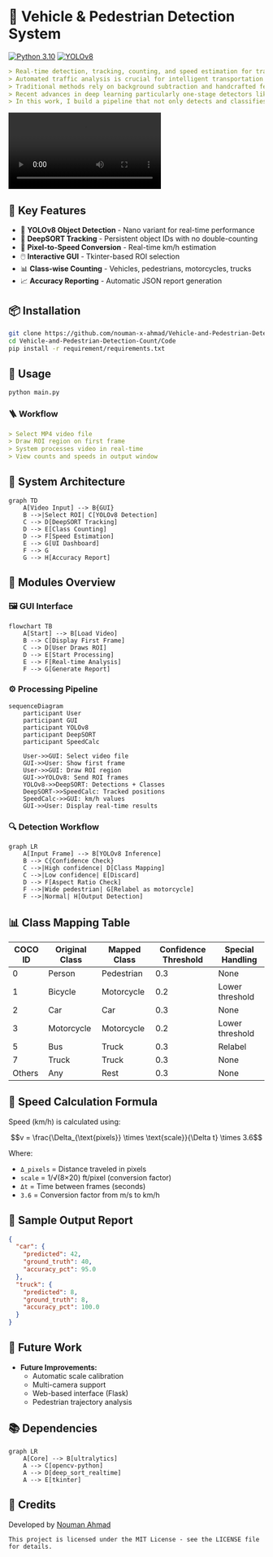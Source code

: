 

# 🚦 Vehicle & Pedestrian Detection System
[![Python 3.10](https://img.shields.io/badge/Python-3.10+-blue.svg)](https://python.org)
[![YOLOv8](https://img.shields.io/badge/Deep_Learning-YOLOv8-red)](https://ultralytics.com/yolov8)
```markdown
> Real-time detection, tracking, counting, and speed estimation for traffic analysis
> Automated traffic analysis is crucial for intelligent transportation systems.
> Traditional methods rely on background subtraction and handcrafted features, which struggle in complex scenes.
> Recent advances in deep learning particularly one-stage detectors like YOLO and two-stage detectors like Faster R-CNN have dramatically improved detection accuracy and speed.
> In this work, I build a pipeline that not only detects and classifies vehicles (cars, motorcycles, trucks, pedestrians, others) but also tracks each instance to avoid double-counting and estimates its speed via pixel-to-real-world conversion.
```
![System Demo](/DEMO/Demo_Video.mp4) 

## 🌟 Key Features
- 🎯 **YOLOv8 Object Detection** - Nano variant for real-time performance
- 🔄 **DeepSORT Tracking** - Persistent object IDs with no double-counting
- 📏 **Pixel-to-Speed Conversion** - Real-time km/h estimation
- 🖱️ **Interactive GUI** - Tkinter-based ROI selection
- 📊 **Class-wise Counting** - Vehicles, pedestrians, motorcycles, trucks
- 📈 **Accuracy Reporting** - Automatic JSON report generation

## 📦 Installation
```bash
git clone https://github.com/nouman-x-ahmad/Vehicle-and-Pedestrian-Detection-Count
cd Vehicle-and-Pedestrian-Detection-Count/Code
pip install -r requirement/requirements.txt
```

## 🚀 Usage
```bash
python main.py
```
### 🪜 Workflow
```markdown
> Select MP4 video file
> Draw ROI region on first frame
> System processes video in real-time
> View counts and speeds in output window
```
## 🧠 System Architecture
```mermaid
graph TD
    A[Video Input] --> B{GUI}
    B -->|Select ROI| C[YOLOv8 Detection]
    C --> D[DeepSORT Tracking]
    D --> E[Class Counting]
    D --> F[Speed Estimation]
    E --> G[UI Dashboard]
    F --> G
    G --> H[Accuracy Report]
```

## 🔧 Modules Overview

### 🖼️ GUI Interface
```mermaid
flowchart TB
    A[Start] --> B[Load Video]
    B --> C[Display First Frame]
    C --> D[User Draws ROI]
    D --> E[Start Processing]
    E --> F[Real-time Analysis]
    F --> G[Generate Report]
```

### ⚙️ Processing Pipeline
```mermaid
sequenceDiagram
    participant User
    participant GUI
    participant YOLOv8
    participant DeepSORT
    participant SpeedCalc
    
    User->>GUI: Select video file
    GUI->>User: Show first frame
    User->>GUI: Draw ROI region
    GUI->>YOLOv8: Send ROI frames
    YOLOv8->>DeepSORT: Detections + Classes
    DeepSORT->>SpeedCalc: Tracked positions
    SpeedCalc->>GUI: km/h values
    GUI->>User: Display real-time results
```

### 🔍 Detection Workflow
```mermaid
graph LR
    A[Input Frame] --> B[YOLOv8 Inference]
    B --> C{Confidence Check}
    C -->|High confidence| D[Class Mapping]
    C -->|Low confidence| E[Discard]
    D --> F[Aspect Ratio Check]
    F -->|Wide pedestrian| G[Relabel as motorcycle]
    F -->|Normal| H[Output Detection]
```

## 📊 Class Mapping Table
| COCO ID | Original Class | Mapped Class | Confidence Threshold | Special Handling |
|---------|----------------|--------------|----------------------|------------------|
| 0       | Person         | Pedestrian   | 0.3                  | None |
| 1       | Bicycle        | Motorcycle   | 0.2                  | Lower threshold |
| 2       | Car            | Car          | 0.3                  | None |
| 3       | Motorcycle     | Motorcycle   | 0.2                  | Lower threshold |
| 5       | Bus            | Truck        | 0.3                  | Relabel |
| 7       | Truck          | Truck        | 0.3                  | None |
| Others  | Any            | Rest         | 0.3                  | None |

## 📐 Speed Calculation Formula
Speed (km/h) is calculated using:

```math
v = \frac{\Delta_{\text{pixels}} \times \text{scale}}{\Delta t} \times 3.6
```
Where:
- `Δ_pixels` = Distance traveled in pixels
- `scale` = 1/√(8×20) ft/pixel (conversion factor)
- `Δt` = Time between frames (seconds)
- `3.6` = Conversion factor from m/s to km/h

## 📝 Sample Output Report
```json
{
  "car": {
    "predicted": 42,
    "ground_truth": 40,
    "accuracy_pct": 95.0
  },
  "truck": {
    "predicted": 8,
    "ground_truth": 8,
    "accuracy_pct": 100.0
  }
}
```

## 🚧 Future Work

- **Future Improvements:**
  - Automatic scale calibration
  - Multi-camera support
  - Web-based interface (Flask)
  - Pedestrian trajectory analysis

## 📚 Dependencies
```mermaid
graph LR
    A[Core] --> B[ultralytics]
    A --> C[opencv-python]
    A --> D[deep_sort_realtime]
    A --> E[tkinter]
```

## 🙏 Credits
Developed by [Nouman Ahmad](https://github.com/nouman-x-ahmad)
```
This project is licensed under the MIT License - see the LICENSE file for details.
